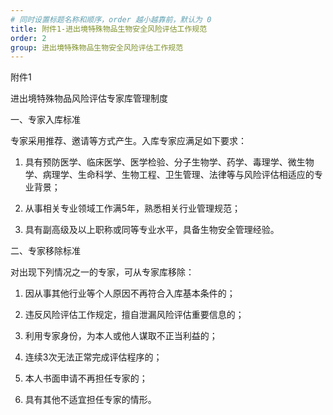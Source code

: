```yaml
---
# 同时设置标题名称和顺序，order 越小越靠前，默认为 0
title: 附件1-进出境特殊物品生物安全风险评估工作规范
order: 2
group: 进出境特殊物品生物安全风险评估工作规范
---
```


附件1

进出境特殊物品风险评估专家库管理制度

一、专家入库标准

专家采用推荐、邀请等方式产生。入库专家应满足如下要求：

1. 具有预防医学、临床医学、医学检验、分子生物学、药学、毒理学、微生物学、病理学、生命科学、生物工程、卫生管理、法律等与风险评估相适应的专业背景；

2. 从事相关专业领域工作满5年，熟悉相关行业管理规范；

3. 具有副高级及以上职称或同等专业水平，具备生物安全管理经验。

二、专家移除标准

对出现下列情况之一的专家，可从专家库移除：

1. 因从事其他行业等个人原因不再符合入库基本条件的；

2. 违反风险评估工作规定，擅自泄漏风险评估重要信息的；

3. 利用专家身份，为本人或他人谋取不正当利益的；

4. 连续3次无法正常完成评估程序的；

5. 本人书面申请不再担任专家的；

6. 具有其他不适宜担任专家的情形。
